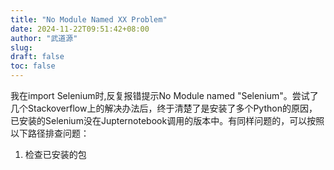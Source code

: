 ```yaml
---
title: "No Module Named XX Problem"
date: 2024-11-22T09:51:42+08:00
author: "武道源"
slug:
draft: false
toc: false
---
```


我在import Selenium时,反复报错提示No Module named "Selenium"。尝试了几个Stackoverflow上的解决办法后，终于清楚了是安装了多个Python的原因，已安装的Selenium没在Jupternotebook调用的版本中。有同样问题的，可以按照以下路径排查问题：
1. 检查已安装的包
    > 
